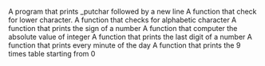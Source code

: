 A program that prints _putchar followed by a new line
A function that check for lower character.
A function that checks for alphabetic character
A function that prints the sign of a number
A function that computer the absolute value of integer
A function that prints the last digit of a number
A function that prints every minute of the day
A function that prints the 9 times table starting from 0

